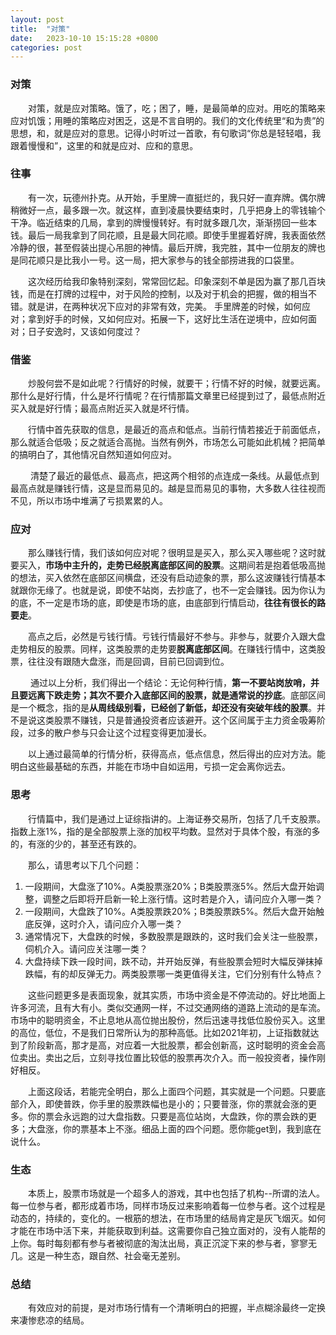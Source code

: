 ```yaml
---
layout: post
title:  "对策"
date:   2023-10-10 15:15:28 +0800
categories: post
---
```


### 对策

&#8195;&#8195;对策，就是应对策略。饿了，吃；困了，睡，是最简单的应对。用吃的策略来应对饥饿；用睡的策略应对困乏，这是不言自明的。我们的文化传统里“和为贵”的思想，和，就是应对的意思。记得小时听过一首歌，有句歌词“你总是轻轻唱，我跟着慢慢和”，这里的和就是应对、应和的意思。

### 往事

&#8195;&#8195;有一次，玩德州扑克。从开始，手里牌一直挺烂的，我只好一直弃牌。偶尔牌稍微好一点，最多跟一次。就这样，直到凌晨快要结束时，几乎把身上的零钱输个干净。临近结束的几局，拿到的牌慢慢转好。有时就多跟几次，渐渐捞回一些本钱。最后一局我拿到了同花顺，且是最大同花顺。即使手里握着好牌，我表面依然冷静的很，甚至假装出提心吊胆的神情。最后开牌，我完胜，其中一位朋友的牌也是同花顺只是比我小一号。这一局，把大家参与的钱全部捞进我的口袋里。

&#8195;&#8195;这次经历给我印象特别深刻，常常回忆起。印象深刻不单是因为赢了那几百块钱，而是在打牌的过程中，对于风险的控制，以及对于机会的把握，做的相当不错。就是讲，在两种状况下应对的非常有效，完美。 手里牌差的时候，如何应对；拿到好手的时候，又如何应对。拓展一下，这好比生活在逆境中，应如何面对；日子安逸时，又该如何度过？

### 借鉴

&#8195;&#8195;炒股何尝不是如此呢？行情好的时候，就要干；行情不好的时候，就要远离。那什么是好行情，什么是坏行情呢？在行情那篇文章里已经提到过了，最低点附近买入就是好行情；最高点附近买入就是坏行情。

&#8195;&#8195;行情中首先获取的信息，是最近的高点和低点。当前行情若接近于前面低点，那么就适合低吸；反之就适合高抛。当然有例外，市场怎么可能如此机械？把简单的搞明白了，其他情况自然知道如何应对。

&#8195;&#8195; 清楚了最近的最低点、最高点，把这两个相邻的点连成一条线。从最低点到最高点就是赚钱行情，这是显而易见的。越是显而易见的事物，大多数人往往视而不见，所以市场中堆满了亏损累累的人。

### 应对

&#8195;&#8195;那么赚钱行情，我们该如何应对呢？很明显是买入，那么买入哪些呢？这时就要买入，**市场中主升的，走势已经脱离底部区间的股票**。这期间若是抱着低吸高抛的想法，买入依然在底部区间横盘，还没有启动迹象的票，那么这波赚钱行情基本就跟你无缘了。也就是说，即使不站岗，去抄底了，也不一定会赚钱。因为你认为的底，不一定是市场的底，即使是市场的底，由底部到行情启动，**往往有很长的路要走**。

&#8195;&#8195;高点之后，必然是亏钱行情。亏钱行情最好不参与。非参与，就要介入跟大盘走势相反的股票。同样，这类股票的走势要**脱离底部区间**。在赚钱行情中，这类股票，往往没有跟随大盘涨，而是回调，目前已回调到位。

&#8195;&#8195; 通过以上分析，我们得出一个结论：无论何种行情，**第一不要站岗放哨，并且要远离下跌走势；其次不要介入底部区间的股票，就是通常说的抄底**。底部区间是一个概念，指的是**从周线级别看，已经创了新低，却还没有突破年线的股票**。并不是说这类股票不赚钱，只是普通投资者应该避开。这个区间属于主力资金吸筹阶段，过多的散户参与只会让这个过程变得更加漫长。

&#8195;&#8195;以上通过最简单的行情分析，获得高点，低点信息，然后得出的应对方法。能明白这些最基础的东西，并能在市场中自如运用，亏损一定会离你远去。

### 思考

&#8195;&#8195;行情篇中，我们是通过上证综指讲的。上海证券交易所，包括了几千支股票。指数上涨1%，指的是全部股票上涨的加权平均数。显然对于具体个股，有涨的多的，有涨的少的，甚至还有跌的。

&#8195;&#8195;那么，请思考以下几个问题：

1. 一段期间，大盘涨了10%。A类股票涨20%；B类股票涨5%。然后大盘开始调整，调整之后即将开启新一轮上涨行情。这时若是介入，请问应介入哪一类？
2. 一段期间，大盘跌了10%。A类股票跌20%；B类股票跌5%。然后大盘开始触底反弹，这时介入，请问应介入哪一类？
3. 通常情况下，大盘跌的时候，多数股票是跟跌的，这时我们会关注一些股票，伺机介入。请问应关注哪一类？
4. 大盘持续下跌一段时间，跌不动，并开始反弹，有些股票会短时大幅反弹抹掉跌幅，有的却反弹无力。两类股票哪一类更值得关注，它们分别有什么特点？

&#8195;&#8195;这些问题更多是表面现象，就其实质，市场中资金是不停流动的。好比地面上许多河流，且有大有小。类似交通网一样，不过交通网络的道路上流动的是车流。市场中的聪明资金，不止息地从高位抛出股份，然后迅速寻找低位股份买入。这里的高位，低位，不是我们日常所认为的那种高低。比如2021年初，上证指数就达到了阶段新高，那才是高，对应着一大批股票，都会创新高，这时聪明的资金会高位卖出。卖出之后，立刻寻找位置比较低的股票再次介入。而一般投资者，操作刚好相反。

&#8195;&#8195;上面这段话，若能完全明白，那么上面四个问题，其实就是一个问题。只要底部介入，即使普跌，你手里的股票跌幅也是小的；只要普涨，你的票就会涨的更多。你的票会永远跑的过大盘指数。只要是高位站岗，大盘跌，你的票会跌的更多；大盘涨，你的票基本上不涨。细品上面的四个问题。愿你能get到，我到底在说什么。

### 生态

&#8195;&#8195;本质上，股票市场就是一个超多人的游戏，其中也包括了机构--所谓的法人。每一位参与者，都形成着市场，同样市场反过来影响着每一位参与者。这个过程是动态的，持续的，变化的。一根筋的想法，在市场里的结局肯定是灰飞烟灭。如何才能在市场中活下来，并能获取到利益。这需要你自己独立面对的，没有人能帮的上你。每时每刻都有参与者被彻底的淘汰出局，真正沉淀下来的参与者，寥寥无几。这是一种生态，跟自然、社会毫无差别。

### 总结

&#8195;&#8195;有效应对的前提，是对市场行情有一个清晰明白的把握，半点糊涂最终一定换来凄惨悲凉的结局。
